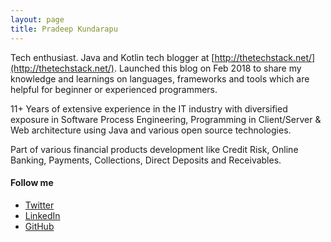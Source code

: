 ```yaml
---
layout: page
title: Pradeep Kundarapu
---
```


Tech enthusiast. Java and Kotlin tech blogger at [http://thetechstack.net/](http://thetechstack.net/). Launched this blog on Feb 2018 to share my knowledge and learnings on languages, frameworks and tools which are helpful for beginner or experienced programmers.

11+ Years of extensive experience in the IT industry with diversified exposure in Software Process Engineering, Programming in Client/Server & Web architecture using Java and various open source technologies.

Part of various financial products development like Credit Risk, Online Banking, Payments, Collections, Direct Deposits and Receivables.

#### Follow me

* [Twitter](https://twitter.com/PradeepK4J)
* [LinkedIn](https://www.linkedin.com/in/pradeepkundarapu/)
* [GitHub](https://github.com/kpradeep12)
